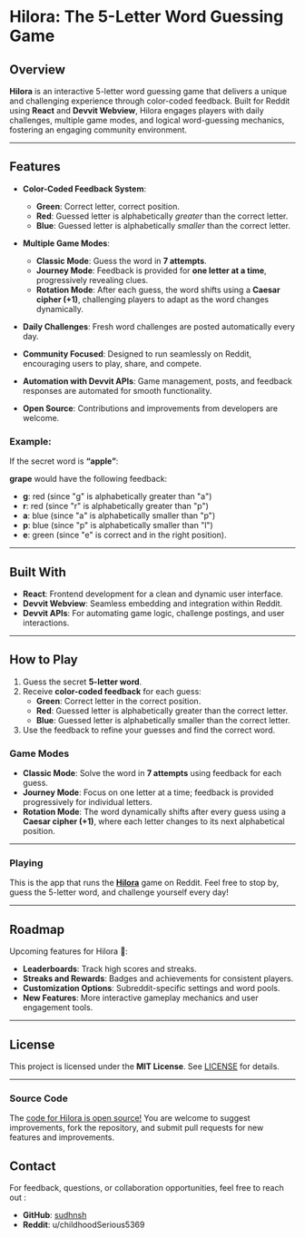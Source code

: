 # Hilora: The 5-Letter Word Guessing Game  

## Overview  
**Hilora** is an interactive 5-letter word guessing game that delivers a unique and challenging experience through color-coded feedback. Built for Reddit using **React** and **Devvit Webview**, Hilora engages players with daily challenges, multiple game modes, and logical word-guessing mechanics, fostering an engaging community environment.  

---

## Features  

- **Color-Coded Feedback System**:  
   - **Green**: Correct letter, correct position.  
   - **Red**: Guessed letter is alphabetically *greater* than the correct letter.  
   - **Blue**: Guessed letter is alphabetically *smaller* than the correct letter.  

- **Multiple Game Modes**:  
   - **Classic Mode**: Guess the word in **7 attempts**.  
   - **Journey Mode**: Feedback is provided for **one letter at a time**, progressively revealing clues.  
   - **Rotation Mode**: After each guess, the word shifts using a **Caesar cipher (+1)**, challenging players to adapt as the word changes dynamically.  
- **Daily Challenges**: Fresh word challenges are posted automatically every day.  
- **Community Focused**: Designed to run seamlessly on Reddit, encouraging users to play, share, and compete.  
- **Automation with Devvit APIs**: Game management, posts, and feedback responses are automated for smooth functionality.  
- **Open Source**: Contributions and improvements from developers are welcome.  

### Example:  
If the secret word is **“apple”**:

**grape** would have the following feedback:  
- **g**: red (since "g" is alphabetically greater than "a")  
- **r**: red (since "r" is alphabetically greater than "p")  
- **a**: blue (since "a" is alphabetically smaller than "p")  
- **p**: blue (since "p" is alphabetically smaller than "l")  
- **e**: green (since "e" is correct and in the right position).

---

## Built With  

- **React**: Frontend development for a clean and dynamic user interface.  
- **Devvit Webview**: Seamless embedding and integration within Reddit.  
- **Devvit APIs**: For automating game logic, challenge postings, and user interactions.  

---

## How to Play  

1. Guess the secret **5-letter word**.  
2. Receive **color-coded feedback** for each guess:  
   - **Green**: Correct letter in the correct position.  
   - **Red**: Guessed letter is alphabetically greater than the correct letter.  
   - **Blue**: Guessed letter is alphabetically smaller than the correct letter.  
3. Use the feedback to refine your guesses and find the correct word.  

### Game Modes  

- **Classic Mode**: Solve the word in **7 attempts** using feedback for each guess.  
- **Journey Mode**: Focus on one letter at a time; feedback is provided progressively for individual letters.  
- **Rotation Mode**: The word dynamically shifts after every guess using a **Caesar cipher (+1)**, where each letter changes to its next alphabetical position.  

---

### Playing
This is the app that runs the [**Hilora**](https://www.reddit.com/r/HiLoRA/) game on Reddit. Feel free to stop by, guess the 5-letter word, and challenge yourself every day!

---

## Roadmap  

Upcoming features for Hilora 🚀:  
- **Leaderboards**: Track high scores and streaks.  
- **Streaks and Rewards**: Badges and achievements for consistent players.  
- **Customization Options**: Subreddit-specific settings and word pools.  
- **New Features**: More interactive gameplay mechanics and user engagement tools.  

---

## License  

This project is licensed under the **MIT License**. See [LICENSE](./LICENSE) for details.  

---

### Source Code
The [code for Hilora is open source!](https://github.com/sudhnsh/hilora-game) You are welcome to suggest improvements, fork the repository, and submit pull requests for new features and improvements.

## Contact  

For feedback, questions, or collaboration opportunities, feel free to reach out :  
- **GitHub**: [sudhnsh](https://github.com/sudhnsh)  
- **Reddit**: u/childhoodSerious5369 
